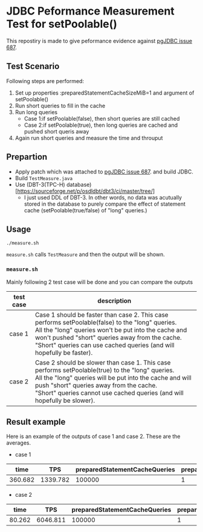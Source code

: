 # JDBC Peformance Measurement Test for setPoolable()

This repostiry is made to give peformance evidence against [pgJDBC issue 687](https://github.com/pgjdbc/pgjdbc/issues/687).

## Test Scenario
Following steps are performed:
1. Set up properties :preparedStatementCacheSizeMiB=1 and argument of setPoolable()
1. Run short queries to fill in the cache
1. Run long queries
   - Case 1:if setPoolable(false), then short queries are still cached
   - Case 2:if setPoolable(true), then long queries are cached and pushed short queris away
1. Again run short queries and measure the time and throuput

## Prepartion

- Apply patch which was attached to [pgJDBC issue 687](https://github.com/pgjdbc/pgjdbc/issues/687). and build JDBC.
- Build `TestMeasure.java`
- Use (DBT-3(TPC-H) database)[https://sourceforge.net/p/osdldbt/dbt3/ci/master/tree/]
  - I just used DDL of DBT-3. In other words, no data was acutually stored in the database to purely compare the effect of statement cache (setPoolable(true/false) of "long" queries.)

## Usage

```
./measure.sh
```

`measure.sh` calls `TestMeasure` and then the output will be shown.

### `measure.sh`
Mainly following 2 test case will be done and you can compare the outputs

|test case|description|
|--------|--------|
|case 1|Case 1 should be faster than case 2. This case performs setPoolable(false) to the "long" queries.<br>All the "long" queries won't be put into the cache and  won't pushed "short" queries away from the cache.<br>"Short" queries can use cached queries (and will hopefully be faster). |
|case 2|Case 2 should be slower than case 1. This case performs setPoolable(true) to the "long" queries.<br>All the "long" queries will be put into the cache and will push "short" queries away from the cache.<br>"Short" queries cannot use cached queries (and will hopefully be slower).|

## Result example
Here is an example of the outputs of case 1 and case 2. These are the averages.
- case 1

|time|TPS|preparedStatementCacheQueries|preparedStatementCacheSizeMiB|IsPoolable|
|---|---|---|---|---|
|360.682|1339.782|100000|1|true|		

- case 2

|time|TPS|preparedStatementCacheQueries|preparedStatementCacheSizeMiB|IsPoolable|
|---|---|---|---|---|
|80.262|6046.811|100000|1|true|

